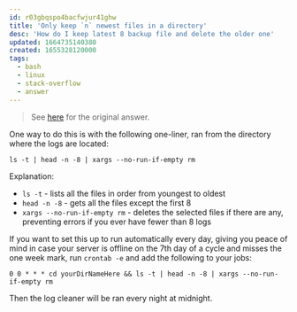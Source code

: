 ```yaml
---
id: r03gbqspo4bacfwjur41ghw
title: 'Only keep `n` newest files in a directory'
desc: 'How do I keep latest 8 backup file and delete the older one'
updated: 1664735140380
created: 1655328120000
tags:
  - bash
  - linux
  - stack-overflow
  - answer
---
```


> See [here](https://stackoverflow.com/a/72635466/6456163) for the original answer.

One way to do this is with the following one-liner, ran from the directory where the logs are located:

```shell
ls -t | head -n -8 | xargs --no-run-if-empty rm
```

Explanation:
- `ls -t` - lists all the files in order from youngest to oldest
- `head -n -8` - gets all the files except the first 8
- `xargs --no-run-if-empty rm` - deletes the selected files if there are any, preventing errors if you ever have fewer than 8 logs

If you want to set this up to run automatically every day, giving you peace of mind in case your server is offline on the 7th day of a cycle and misses the one week mark, run `crontab -e` and add the following to your jobs:

```shell
0 0 * * * cd yourDirNameHere && ls -t | head -n -8 | xargs --no-run-if-empty rm
```

Then the log cleaner will be ran every night at midnight.
